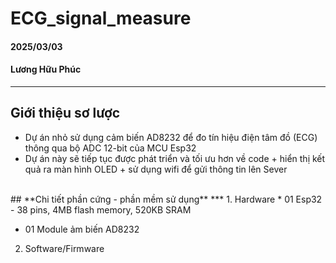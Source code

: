 # ECG_signal_measure
#### 2025/03/03 
#### Lương Hữu Phúc
*** 
## **Giới thiệu sơ lược**
- Dự án nhỏ sử dụng cảm biến AD8232 để đo tín hiệu điện tâm đồ (ECG) thông qua bộ ADC 12-bit của MCU Esp32
- Dự án này sẽ tiếp tục được phát triển và tối ưu hơn về code + hiển thị kết quả ra màn hình OLED + sử dụng wifi để gửi thông tin lên Sever
<br>
## **Chi tiết phần cứng - phần mềm sử dụng**
***
1. Hardware
* 01 Esp32 - 38 pins, 4MB flash memory, 520KB SRAM
<br>

* 01 Module ảm biến AD8232 
2. Software/Firmware
